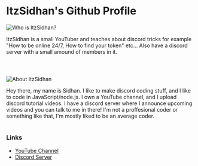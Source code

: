 # ItzSidhan's Github Profile
![Who is ItzSidhan?](https://cdn.discordapp.com/attachments/876123913912979456/899947452956831744/unknown.png)

ItzSidhan is a small YouTuber and teaches about discord tricks for example "How to be online 24/7, How to find your token" etc... Also have a discord server with a small amound of members in it.
<br> <br>

#

![About ItzSidhan](https://cdn.discordapp.com/attachments/876123913912979456/899949034314297365/unknown.png)

Hey there, my name is Sidhan. I like to make discord coding stuff, and I like to code in JavaScript/node.js. I own a YouTube channel, and I upload discord tutorial videos. I have a discord server where I announce upcoming videos and you can talk to me in there! I'm not a proffesional coder or something like that, I'm mostly liked to be an average coder.

#

### Links
- [YouTube Channel](https://bit.ly/ItzSidhanYT)
- [Discord Server](https://discord.gg/E3EHvPeZjt)
